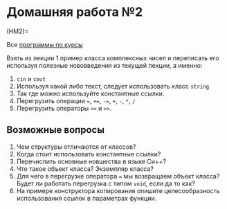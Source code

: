 # Домашняя работа №2

(HM2)=

Все [программы по курсы](https://drive.google.com/open?id=1sOb6fJA52r7vYHCDok9w_lCXTKmP1-ei&usp=drive_fs)

Взять из лекции 1 пример класса комплексных чисел и переписать его используя полезные нововведения из текущей лекции, а именно:

1. `cin` и `cout`
2. Используя какой либо текст, следует использовать класс `string`
3. Так где можно используйте константные ссылки.
4. Перегрузить операции `=`, `+=`, `-=`, `+`, `-`, `*`, `/`
5. Перегрузить операторы `<<` и `>>`.

## Возможные вопросы

1. Чем структуры отличаются от классов?
2. Когда стоит использовать константные ссылки?
3. Перечислить основные новшества в языке Си++?
4. Что такое объект класса? Экземпляр класса?
5. Для чего в перегрузке оператора `=` мы возвращаем объект класса? Будет ли работать перегрузка с типом `void`, если да то как?
6. На примере конструктора копирования опишите целесообразность использования ссылок в параметрах функции.
